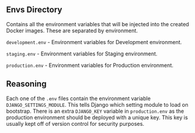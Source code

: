 ## Envs Directory

Contains all the environment variables that will be injected into the created Docker images. These are separated by environment.

`development.env` - Environment variables for Development environment.

`staging.env` - Environment variables for Staging environment.

`production.env` - Environment variables for Production environment.

## Reasoning

Each one of the `.env` files contain the environment variable `DJANGO_SETTINGS_MODULE`. This tells Django which setting module to load on bootstrap. There is an extra `DJANGO_KEY` variable in `production.env` as the production environment should be deployed with a unique key. This key is usually kept off of version control for security purposes.